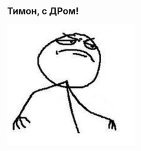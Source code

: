 <link type="text/css" rel="stylesheet" href="main.css" />
<style type="text/css" rel="stylesheet">
{ 
  header {
display: none;
 }
}
</style>

## Тимон, с ДРом!
![like a boss](/boss.png)
